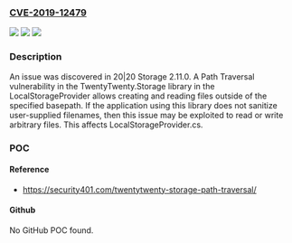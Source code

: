 ### [CVE-2019-12479](https://cve.mitre.org/cgi-bin/cvename.cgi?name=CVE-2019-12479)
![](https://img.shields.io/static/v1?label=Product&message=n%2Fa&color=blue)
![](https://img.shields.io/static/v1?label=Version&message=n%2Fa&color=blue)
![](https://img.shields.io/static/v1?label=Vulnerability&message=n%2Fa&color=brighgreen)

### Description

An issue was discovered in 20|20 Storage 2.11.0. A Path Traversal vulnerability in the TwentyTwenty.Storage library in the LocalStorageProvider allows creating and reading files outside of the specified basepath. If the application using this library does not sanitize user-supplied filenames, then this issue may be exploited to read or write arbitrary files. This affects LocalStorageProvider.cs.

### POC

#### Reference
- https://security401.com/twentytwenty-storage-path-traversal/

#### Github
No GitHub POC found.


